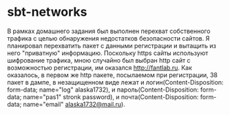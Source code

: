 # sbt-networks

В рамках домашнего задания был выполнен перехват собственного трафика с целью обнаружения недостатков безопасности сайтов. Я планировал перехватить пакет с данными регистрации и вытащить из него "приватную" информацию. Поскольку https сайты используют шифрование трафика, мною случайно был выбран http сайт с возможностью регистрации, им оказался http://fantlab.ru. Как оказалось, в первом же http пакете, посылаемом при регистрации, 38 пакет в дампе, в незащищенном виде лежат и логин(Content-Disposition: form-data; name="log" alaska1732), и пароль(Content-Disposition: form-data; name="pas1" stronk password), и почта(Content-Disposition: form-data; name="email" alaska1732@mail.ru). 
